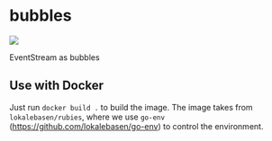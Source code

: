 # bubbles

![](http://i.imgur.com/HVBXTM9.jpg)

EventStream as bubbles

## Use with Docker

Just run `docker build .` to build the image.
The image takes from `lokalebasen/rubies`, where we use `go-env` (https://github.com/lokalebasen/go-env) to control the environment.
